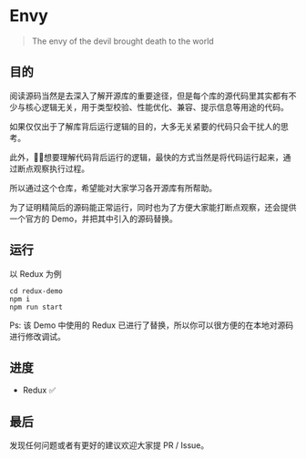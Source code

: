 # Envy
> The envy of the devil brought death to the world

## 目的
阅读源码当然是去深入了解开源库的重要途径，但是每个库的源代码里其实都有不少与核心逻辑无关，用于类型校验、性能优化、兼容、提示信息等用途的代码。  

如果仅仅出于了解库背后运行逻辑的目的，大多无关紧要的代码只会干扰人的思考。  

此外，想要理解代码背后运行的逻辑，最快的方式当然是将代码运行起来，通过断点观察执行过程。  

所以通过这个仓库，希望能对大家学习各开源库有所帮助。  

为了证明精简后的源码能正常运行，同时也为了方便大家能打断点观察，还会提供一个官方的 Demo，并把其中引入的源码替换。

## 运行
以 Redux 为例
```
cd redux-demo
npm i
npm run start
```
Ps: 该 Demo 中使用的 Redux 已进行了替换，所以你可以很方便的在本地对源码进行修改调试。

## 进度
* Redux ✅

## 最后
发现任何问题或者有更好的建议欢迎大家提 PR / Issue。
